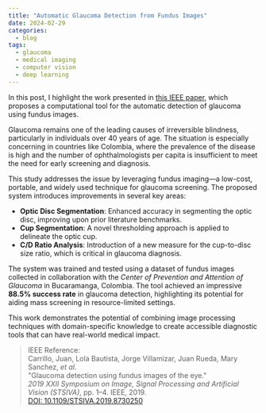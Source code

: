 ```yaml
---
title: "Automatic Glaucoma Detection from Fundus Images"
date: 2024-02-29
categories:
  - blog
tags:
  - glaucoma
  - medical imaging
  - computer vision
  - deep learning
---
```


In this post, I highlight the work presented in [this IEEE paper](https://ieeexplore.ieee.org/abstract/document/8730250), which proposes a computational tool for the automatic detection of glaucoma using fundus images.

Glaucoma remains one of the leading causes of irreversible blindness, particularly in individuals over 40 years of age. The situation is especially concerning in countries like Colombia, where the prevalence of the disease is high and the number of ophthalmologists per capita is insufficient to meet the need for early screening and diagnosis.

This study addresses the issue by leveraging fundus imaging—a low-cost, portable, and widely used technique for glaucoma screening. The proposed system introduces improvements in several key areas:

- **Optic Disc Segmentation**: Enhanced accuracy in segmenting the optic disc, improving upon prior literature benchmarks.
- **Cup Segmentation**: A novel thresholding approach is applied to delineate the optic cup.
- **C/D Ratio Analysis**: Introduction of a new measure for the cup-to-disc size ratio, which is critical in glaucoma diagnosis.

The system was trained and tested using a dataset of fundus images collected in collaboration with the *Center of Prevention and Attention of Glaucoma* in Bucaramanga, Colombia. The tool achieved an impressive **88.5% success rate** in glaucoma detection, highlighting its potential for aiding mass screening in resource-limited settings.

This work demonstrates the potential of combining image processing techniques with domain-specific knowledge to create accessible diagnostic tools that can have real-world medical impact.

> IEEE Reference:  
Carrillo, Juan, Lola Bautista, Jorge Villamizar, Juan Rueda, Mary Sanchez, *et al.*  
> "Glaucoma detection using fundus images of the eye."  
> *2019 XXII Symposium on Image, Signal Processing and Artificial Vision (STSIVA)*, pp. 1–4. IEEE, 2019.  
> [DOI: 10.1109/STSIVA.2019.8730250](https://doi.org/10.1109/STSIVA.2019.8730250)
